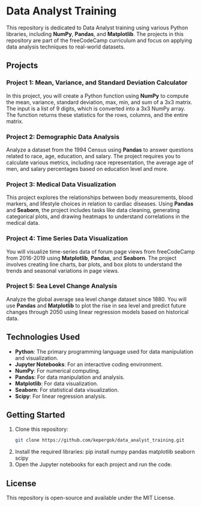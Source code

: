 # Data Analyst Training

This repository is dedicated to Data Analyst training using various Python libraries, including **NumPy**, **Pandas**, and **Matplotlib**. The projects in this repository are part of the freeCodeCamp curriculum and focus on applying data analysis techniques to real-world datasets.

## Projects

### Project 1: Mean, Variance, and Standard Deviation Calculator
In this project, you will create a Python function using **NumPy** to compute the mean, variance, standard deviation, max, min, and sum of a 3x3 matrix. The input is a list of 9 digits, which is converted into a 3x3 NumPy array. The function returns these statistics for the rows, columns, and the entire matrix.

### Project 2: Demographic Data Analysis
Analyze a dataset from the 1994 Census using **Pandas** to answer questions related to race, age, education, and salary. The project requires you to calculate various metrics, including race representation, the average age of men, and salary percentages based on education level and more.

### Project 3: Medical Data Visualization
This project explores the relationships between body measurements, blood markers, and lifestyle choices in relation to cardiac diseases. Using **Pandas** and **Seaborn**, the project includes tasks like data cleaning, generating categorical plots, and drawing heatmaps to understand correlations in the medical data.

### Project 4: Time Series Data Visualization
You will visualize time-series data of forum page views from freeCodeCamp from 2016-2019 using **Matplotlib**, **Pandas**, and **Seaborn**. The project involves creating line charts, bar plots, and box plots to understand the trends and seasonal variations in page views.

### Project 5: Sea Level Change Analysis
Analyze the global average sea level change dataset since 1880. You will use **Pandas** and **Matplotlib** to plot the rise in sea level and predict future changes through 2050 using linear regression models based on historical data.

## Technologies Used
- **Python**: The primary programming language used for data manipulation and visualization.
- **Jupyter Notebooks**: For an interactive coding environment.
- **NumPy**: For numerical computing.
- **Pandas**: For data manipulation and analysis.
- **Matplotlib**: For data visualization.
- **Seaborn**: For statistical data visualization.
- **Scipy**: For linear regression analysis.

## Getting Started
1. Clone this repository:
   ```bash
   git clone https://github.com/kepergok/data_analyst_training.git
2. Install the required libraries:
    pip install numpy pandas matplotlib seaborn scipy
3. Open the Jupyter notebooks for each project and run the code.

## License
This repository is open-source and available under the MIT License.